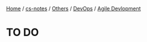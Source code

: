 [Home](https://mengxianbin.github.io) /
[cs-notes](https://mengxianbin.github.io/cs-notes/site) /
[Others](https://mengxianbin.github.io/cs-notes/site/Others) /
[DevOps](https://mengxianbin.github.io/cs-notes/site/Others/DevOps) /
[Agile Devlopment](https://mengxianbin.github.io/cs-notes/site/Others/DevOps/Agile%20Devlopment)

# TO DO
